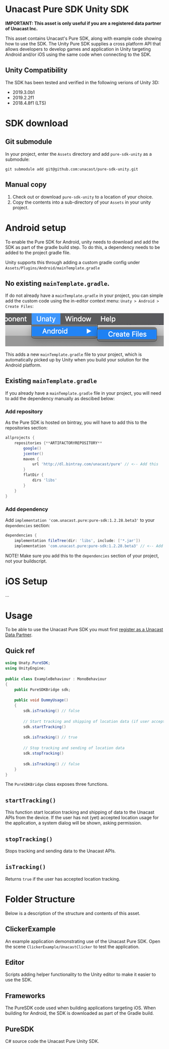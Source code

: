 # Unacast Pure SDK Unity SDK
**IMPORTANT: This asset is only useful if you are a registered data partner of Unacast Inc.**

This asset contains Unacast's Pure SDK, along with example code showing how to use the SDK. 
The Unity Pure SDK supplies a cross platform API that allows developers to develop games and application 
in Unity targeting Android and/or iOS using the same code when connecting to the SDK.  

## Unity Compatibility
The SDK has been tested and verified in the following verions of Unity 3D:
- 2019.3.0b1
- 2019.2.2f1
- 2018.4.8f1 (LTS)


# SDK download

## Git submodule
In your project, enter the  `Assets` directory and add `pure-sdk-unity` as a submodule:
```
git submodule add git@github.com:unacast/pure-sdk-unity.git
```
    
## Manual copy
1. Check out or download `pure-sdk-unity` to a location of your choice.
2. Copy the contents into a sub-directory of your `Assets` in your unity project.

# Android setup
To enable the Pure SDK for Android, unity needs to download and add the SDK as part of the gradle build step. 
To do this, a dependency needs to be added to the project gradle file. 

Unity supports this through adding a custom gradle config under `Assets/Plugins/Android/mainTemplate.gradle`

## No existing `mainTemplate.gradle`.
If do not already have a `mainTemplate.gradle` in your project, you can simple add the custom code using the in-editor context menu:
`Unaty > Android > Create Files`:

![android setup menu](android_menu.png)

This adds a new `mainTemplate.gradle` file to your project, which is automatically picked up by Unity when you build your solution for the Android platform.

## Existing `mainTemplate.gradle`
If you already have a `mainTemplate.gradle` file in your project, you will need to add the dependency manually as descibed below:

### Add repository
As the Pure SDK is hosted on bintray, you will have to add this to the repositories section:

```groovy
allprojects {
    repositories {**ARTIFACTORYREPOSITORY**
        google()
        jcenter()
        maven {
            url 'http://dl.bintray.com/unacast/pure' // <-- Add this
        }         
        flatDir {
            dirs 'libs'
        }
    }
}
``` 

### Add dependency
Add `implementation 'com.unacast.pure:pure-sdk:1.2.28.beta3'` to your `dependencies` section: 

```groovy
dependencies {
    implementation fileTree(dir: 'libs', include: ['*.jar'])
    implementation 'com.unacast.pure:pure-sdk:1.2.28.beta3' // <-- Add this
```
NOTE! Make sure you add this to the `dependencies` section of your project, not your buildscript. 

# iOS Setup
...

# Usage
To be able to use the Unacast Pure SDK you must first [register as a Unacast Data Partner](https://unacastssp.itera-research.com).

## Quick ref

```csharp
using Unaty.PureSDK;
using UnityEngine;

public class ExampleBehaviour : MonoBehaviour
{
    public PureSDKBridge sdk; 
    
    public void DummyUsage()
    {
        sdk.isTracking() // false
        
        // Start tracking and shipping of location data (if user accepts system dialog)
        sdk.startTracking()
        
        sdk.isTracking() // true
        
        // Stop tracking and sending of location data
        sdk.stopTracking() 
        
        sdk.isTracking() // false
    } 
}
```

The `PureSDKBridge` class exposes three functions.

## `startTracking()`
This function start location tracking and shipping of data to the Unacast APIs from the device. If the user has not (yet) accepted 
location usage for the application, a system dialog will be shown, asking permission.

## `stopTracking()`
Stops tracking and sending data to the Unacast APIs. 

## `isTracking()`
Returns `true` if the user has accepted location tracking.

# Folder Structure
Below is a description of the structure and contents of this asset.

## ClickerExample
An example application demonstrating use of the Unacast Pure SDK. 
Open the scene `ClickerExample/UnacastClicker` to test the application.

## Editor
Scripts adding helper functionality to the Unity editor to make it easier to use the SDK.

## Frameworks
The PureSDK code used when building applications targeting iOS.
When building for Android, the SDK is downloaded as part of the Gradle build.

## PureSDK
C# source code the Unacast Pure Unity SDK.

